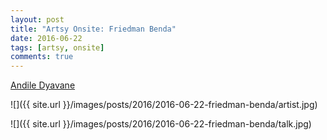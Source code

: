 ```yaml
---
layout: post
title: "Artsy Onsite: Friedman Benda"
date: 2016-06-22
tags: [artsy, onsite]
comments: true
---
```

[Andile Dyavane](https://www.artsy.net/artist/andile-dyalvane)

![]({{ site.url }}/images/posts/2016/2016-06-22-friedman-benda/artist.jpg)

![]({{ site.url }}/images/posts/2016/2016-06-22-friedman-benda/talk.jpg)

